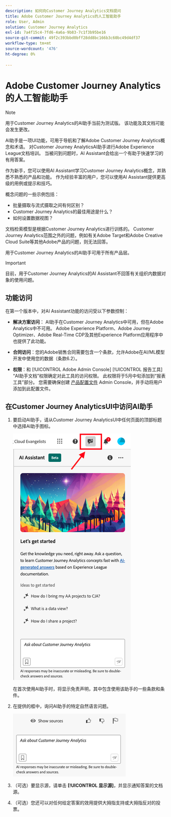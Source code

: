 ```yaml
---
description: 如何向Customer Journey Analytics文档提问
title: Adobe Customer Journey Analytics的人工智能助手
role: User, Admin
solution: Customer Journey Analytics
exl-id: 7a4f15c4-7fd6-4a6a-9b83-7c1f3b95be16
source-git-commit: 49f2c393bbd0bff28dd8bc166b3c60bc49d4df37
workflow-type: tm+mt
source-wordcount: '476'
ht-degree: 0%

---
```


# Adobe Customer Journey Analytics的人工智能助手

>[!NOTE]
>
>用于Customer Journey Analytics的AI助手当前为测试版。 该功能及其文档可能会发生更改。

AI助手是一项UI功能，可用于导航和了解Adobe Customer Journey Analytics概念和术语。 对Customer Journey AnalyticsAI助手进行Adobe Experience League文档培训。 当被问到问题时，AI Assistant会给出一个有助于快速学习的有用答案。

作为新手，您可以使用AI Assistant学习Customer Journey Analytics概念，并熟悉不熟悉的产品和功能。 作为经验丰富的用户，您可以使用AI Assistant提供更高级的用例或提示和技巧。

概念问题的一些示例包括：

* 批量摄取与流式摄取之间有何区别？
* Customer Journey Analytics的最佳用途是什么？
* 如何设置数据视图？

文档检索模型是根据Customer Journey Analytics进行训练的。 Customer Journey Analytics范围之外的问题，例如有关Adobe Target和Adobe Creative Cloud Suite等其他Adobe产品的问题，则无法回答。

用于Customer Journey Analytics的AI助手可用于所有产品层。

>[!IMPORTANT]
>
>目前，用于Customer Journey Analytics的AI Assistant不回答有关组织内数据对象的使用问题。

## 功能访问

在第一个版本中，对AI Assistant功能的访问受以下参数控制：

* **解决方案访问**： AI助手在Customer Journey Analytics中可用，但在Adobe Analytics中不可用。 Adobe Experience Platform、Adobe Journey Optimizer、Adobe Real-Time CDP及其他Experience Platform应用程序中也提供了此功能。

* **合同访问**：您的Adobe销售合同需要包含一个条款，允许Adobe在AI/ML模型开发中使用您的数据（条款6.2）。

* **权限**：和 [!UICONTROL Adobe Admin Console] [!UICONTROL 报告工具] “AI助手文档”权限确定对此工具的访问权限。 此权限将于5月中旬添加到“报表工具”部分。 您需要确保创建 [产品配置文件](https://helpx.adobe.com/enterprise/using/manage-product-profiles.html) Admin Console，并手动将用户添加到此配置文件。

## 在Customer Journey AnalyticsUI中访问AI助手

1. 要启动AI助手，请从Customer Journey AnalyticsUI中任何页面的顶部标题中选择AI助手图标。

   ![AI助手图标](assets/ai-asst1.png)

   在首次使用AI助手时，将显示免责声明，其中包含使用该助手的一些条款和条件。

1. 在提供的框中，询问AI助手的特定自然语言问题。

   ![问题框](assets/ai-asst2.png)

1. （可选）要显示源，请单击 **[!UICONTROL 显示源]**，并显示通知答案的文档源。

1. （可选）您还可以对任何给定答案的效用提供大拇指支持或大拇指反对的投票。
